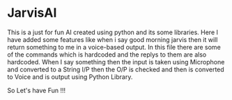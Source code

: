 # JarvisAI
This is a just for fun AI created using python and its some libraries.
Here I have added some features like when i say good morning jarvis then it will return something to me in a voice-based output.
In this file there are some of the commands which is hardcoded and the replys to them are also hardcoded.
When I say something then the input is taken using Microphone and converted to a String I/P then the O/P is checked and then is converted to Voice and is output using Python Library.

So Let's have Fun !!!
